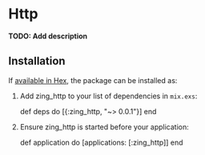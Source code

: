 # Http

**TODO: Add description**

## Installation

If [available in Hex](https://hex.pm/docs/publish), the package can be installed as:

  1. Add zing_http to your list of dependencies in `mix.exs`:

        def deps do
          [{:zing_http, "~> 0.0.1"}]
        end

  2. Ensure zing_http is started before your application:

        def application do
          [applications: [:zing_http]]
        end

